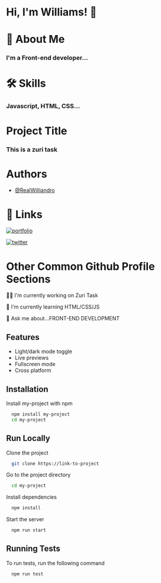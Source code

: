 
# Hi, I'm Williams! 👋


# 🚀 About Me
### I'm a Front-end developer...


# 🛠 Skills
### Javascript, HTML, CSS...


# Project Title
### This is a zuri task




# Authors
- [@RealWilliandro](https://www.github.com/RealWilliandro)




# 🔗 Links
[![portfolio](https://img.shields.io/badge/my_portfolio-000?style=for-the-badge&logo=ko-fi&logoColor=white)](https://myportfolio-zuri-assignment.okunwilliams.repl.co/)

[![twitter](https://img.shields.io/badge/twitter-1DA1F2?style=for-the-badge&logo=twitter&logoColor=white)](https://twitter.com/Real_williandro)


# Other Common Github Profile Sections
👩‍💻 I'm currently working on Zuri Task

🧠 I'm currently learning HTML/CSS/JS

💬 Ask me about...FRONT-END DEVELOPMENT









## Features

- Light/dark mode toggle
- Live previews
- Fullscreen mode
- Cross platform


## Installation

Install my-project with npm

```bash
  npm install my-project
  cd my-project
```
    


## Run Locally

Clone the project

```bash
  git clone https://link-to-project
```

Go to the project directory

```bash
  cd my-project
```

Install dependencies

```bash
  npm install
```

Start the server

```bash
  npm run start
```


## Running Tests

To run tests, run the following command

```bash
  npm run test
```

